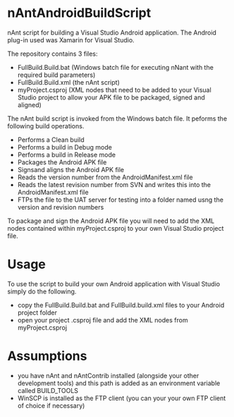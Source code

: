 nAntAndroidBuildScript
======================

nAnt script for building a Visual Studio Android application. The Android plug-in used was Xamarin for Visual Studio.

The repository contains 3 files:

- FullBuild.Build.bat (Windows batch file for executing nNant with the required build parameters)
- FullBuild.Build.xml (the nAnt script)
- myProject.csproj (XML nodes that need to be added to your Visual Studio project to allow your APK file to be packaged, signed and aligned)


The nAnt build script is invoked from the Windows batch file. It peforms the following build operations.

- Performs a Clean build
- Performs a build in Debug mode
- Performs a build in Release mode
- Packages the Android APK file
- Signsand aligns the Android APK file
- Reads the version number from the AndroidManifest.xml file
- Reads the latest revision number from SVN and writes this into the AndroidManifest.xml file
- FTPs the file to the UAT server for testing into a folder named usng the version and revision numbers

To package and sign the Android APK file you will need to add the XML nodes contained within myProject.csproj to your own Visual Studio project file.

Usage
======================

To use the script to build your own Android application with Visual Studio simply do the following.

 - copy the FullBuild.Build.bat and FullBuild.build.xml files to your Android project folder
 - open your project .csproj file and add the XML nodes from myProject.csproj

Assumptions
======================

 - you have nAnt and nAntContrib installed (alongside your other development tools) and this path is added as an environment variable called BUILD_TOOLS
 - WinSCP is installed as the FTP client (you can your your own FTP client of choice if necessary)


